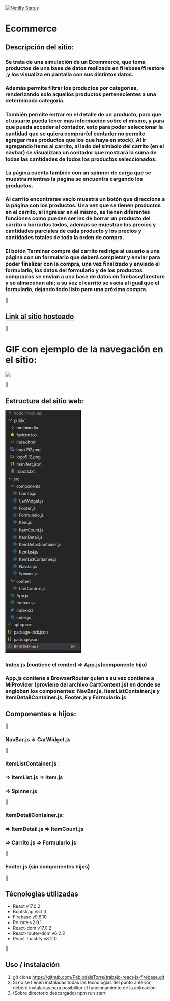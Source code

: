[![Netlify Status](https://api.netlify.com/api/v1/badges/28cc8398-32cb-434e-946f-579a0a198127/deploy-status)](https://app.netlify.com/sites/ecommerce-simulation-react-firebase/deploys)

# Ecommerce
## Descripción del sitio: 
### Se trata de una simulación de un Ecommerce, que toma productos de una base de datos realizada en firebase/firestore ,y los visualiza en pantalla con sus distintos datos.
### Además permite filtrar los productos por categorías, renderizando solo aquellos productos pertenecientes a una determinada categoría.
### También permite entrar en el detalle de un producto, para que el usuario pueda tener mas información sobre el mismo, y para que pueda acceder al contador, esto para poder seleccionar la cantidad  que se quiera comprar(el contador no permite agregar mas productos que los que haya en stock). Al ir agregando items al carrito, al lado del símbolo del carrito (en el navbar) se visualizara un contador que mostrará la suma de todas las cantidades de todos los productos seleccionados.
### La página cuenta también con un spinner de carga que se muestra mientras la página se encuentra cargando los productos.
### Al carrito encontrarse vacío muestra un botón que direcciona a la página con los productos. Una vez que se tienen productos en el carrito, al ingresar en el mismo, se tienen diferentes funciones como pueden ser las de borrar un producto del carrito o borrarlos todos, además se muestran los precios y cantidades parciales de cada producto y los precios y cantidades totales de toda la orden de compra.
### El botón Terminar compra del carrito redirige al usuario a una página con un formulario que deberá completar y enviar para poder finalizar con la compra, una vez finalizado y enviado el formulario, los datos del formulario y de los productos comprados se envían a una base de datos en firebase/firestore y se almacenan ahí; a su vez el carrito se vacía al igual que el formulario, dejando todo listo para una próxima compra.

||

## [Link al sitio hosteado](https://ecommerce-simulation-react-firebase.netlify.app)

||

# GIF con ejemplo de la navegación en el sitio:
![](public/multimedia/GIF-ecommmerce.gif)

||

## Estructura del sitio web:

![](public/multimedia/estructura-del-sitio.png)

### Index.js (contiene el render) => App.js(componente hijo)

### App.js contiene a BrowserRouter quien a su vez contiene a MiProvider (proviene del archivo CartContext.js) en donde se engloban los componentes: NavBar.js, ItemListContainer.js y ItemDetailContainer.js, Footer.js y Formulario.js

## Componentes e hijos:
||
### NavBar.js => CarWidget.js
||
### ItemListContainer.js :
### => ItemList.js => Item.js 
### => Spinner.js
||
### ItemDetailContainer.js:
### => ItemDetail.js => ItemCount.js
### => Carrito.js => Formulario.js
||
### Footer.js (sin componentes hijos)

||
## Técnologías utilizadas
* React v17.0.2
* Bootstrap v5.1.3
* Firebase v9.6.10
* Rc-rate v2.9.1
* React-dom v17.0.2
* React-router-dom v6.2.2
* React-toastify v8.2.0

||
## Uso / instalación
1. git clone https://github.com/PablodelaTorre/trabajo-react-js-firebase.git 
2. Si no se tienen instaladas todas las tecnologías del punto anterior, deberá instalarlas para posibilitar el funcionamiento de la aplicación.
3. (Sobre directorio descargado) npm run start

